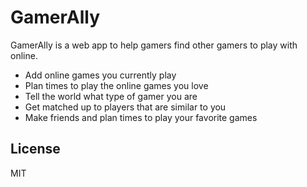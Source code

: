 GamerAlly
=========

GamerAlly is a web app to help gamers find other gamers to play with online.

  - Add online games you currently play
  - Plan times to play the online games you love
  - Tell the world what type of gamer you are
  - Get matched up to players that are similar to you
  - Make friends and plan times to play your favorite games

License
----
MIT
